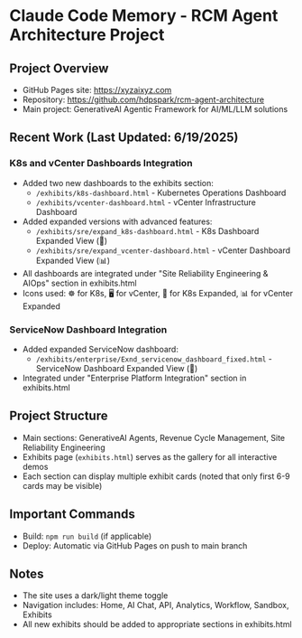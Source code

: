 # Claude Code Memory - RCM Agent Architecture Project

## Project Overview
- GitHub Pages site: https://xyzaixyz.com
- Repository: https://github.com/hdpspark/rcm-agent-architecture
- Main project: GenerativeAI Agentic Framework for AI/ML/LLM solutions

## Recent Work (Last Updated: 6/19/2025)
### K8s and vCenter Dashboards Integration
- Added two new dashboards to the exhibits section:
  - `/exhibits/k8s-dashboard.html` - Kubernetes Operations Dashboard
  - `/exhibits/vcenter-dashboard.html` - vCenter Infrastructure Dashboard
- Added expanded versions with advanced features:
  - `/exhibits/sre/expand_k8s-dashboard.html` - K8s Dashboard Expanded View (🎯)
  - `/exhibits/sre/expand_vcenter-dashboard.html` - vCenter Dashboard Expanded View (📊)
- All dashboards are integrated under "Site Reliability Engineering & AIOps" section in exhibits.html
- Icons used: ☸️ for K8s, 🖥️ for vCenter, 🎯 for K8s Expanded, 📊 for vCenter Expanded

### ServiceNow Dashboard Integration
- Added expanded ServiceNow dashboard:
  - `/exhibits/enterprise/Exnd_servicenow_dashboard_fixed.html` - ServiceNow Dashboard Expanded View (🚀)
- Integrated under "Enterprise Platform Integration" section in exhibits.html

## Project Structure
- Main sections: GenerativeAI Agents, Revenue Cycle Management, Site Reliability Engineering
- Exhibits page (`exhibits.html`) serves as the gallery for all interactive demos
- Each section can display multiple exhibit cards (noted that only first 6-9 cards may be visible)

## Important Commands
- Build: `npm run build` (if applicable)
- Deploy: Automatic via GitHub Pages on push to main branch

## Notes
- The site uses a dark/light theme toggle
- Navigation includes: Home, AI Chat, API, Analytics, Workflow, Sandbox, Exhibits
- All new exhibits should be added to appropriate sections in exhibits.html